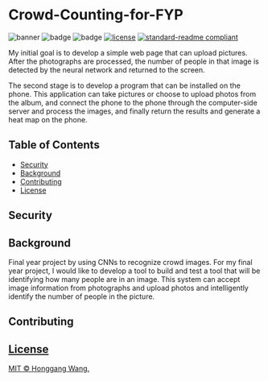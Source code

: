 # Crowd-Counting-for-FYP

![banner]()
![badge]()
![badge]()
[![license](https://img.shields.io/github/license/:user/:repo.svg)](LICENSE)
[![standard-readme compliant](https://img.shields.io/badge/readme%20style-standard-brightgreen.svg?style=flat-square)](https://github.com/RichardLitt/standard-readme)
 
My initial goal is to develop a simple web page that can upload pictures. After the photographs are processed, the number of people in that image is detected by the neural network and returned to the screen. 
 
The second stage is to develop a program that can be installed on the phone. This application can take pictures or choose to upload photos from the album, and connect the phone to the phone through the computer-side server and process the images, and finally return the results and generate a heat map on the phone. 

## Table of Contents

- [Security](#security)
- [Background](#background)
- [Contributing](#contributing)
- [License](#license)

## Security

## Background

Final year project by using CNNs to recognize crowd images.
For my final year project, I would like to develop a tool to build and test a tool that will be identifying how many people are in an image. This system can accept image information from photographs and upload photos and intelligently identify the number of people in the picture. 

## Contributing

<a href="https://github.com/Bazinga0426/Crowd-Counting-for-FYP/graphs/contributors">


## License

[MIT © Honggang Wang.](../LICENSE)